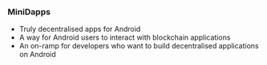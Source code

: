 ### MiniDapps

+ Truly decentralised apps for Android
+ A way for Android users to interact with blockchain applications
+ An on-ramp for developers who want to build decentralised applications on Android
